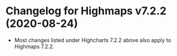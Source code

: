 # Changelog for Highmaps v7.2.2 (2020-08-24)

- Most changes listed under Highcharts 7.2.2 above also apply to Highmaps 7.2.2.